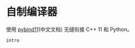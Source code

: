 # 自制编译器

使用 [pybind11](https://daobook.github.io/pybind11/index.html)(中文文档) 无缝衔接 C++ 11 和 Python。

```{toctree}
intro
```
